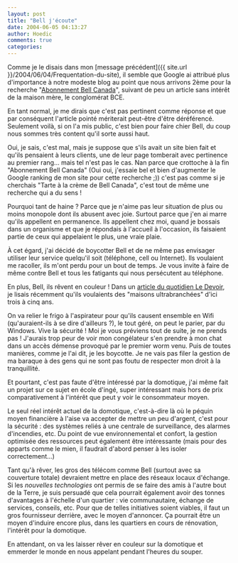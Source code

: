 ```yaml
---
layout: post
title: "Bell j'écoute"
date: 2004-06-05 04:13:27
author: Hoedic
comments: true
categories: 
---
```



Comme je le disais dans mon [message précédent]({{ site.url }}/2004/06/04/Frequentation-du-site), il semble  que Google ai attribué plus d'importance à notre modeste blog au point que nous arrivons 2ème pour la recherche "[Abonnement Bell Canada](http://www.google.fr/search?q=Abonnement+Bell+Canada&ie=UTF-8&hl=fr&btnG=Recherche+Google&meta=)", suivant de peu un article sans intérêt de la maison mère, le conglomérat BCE.

En tant normal, je me dirais que c'est pas pertinent comme réponse et que par conséquent l'article pointé mériterait peut-être d'être déréférencé. Seulement voilà, si on l'a mis public, c'est bien pour faire chier Bell, du coup nous sommes très content qu'il sorte aussi haut.

Oui, je sais, c'est mal, mais je suppose que s'ils avait un site bien fait et qu'ils pensaient à leurs clients, une de leur page tomberait avec pertinence au premier rang... mais tel n'est pas le cas. Nan parce que crottoche à la fin "Abonnement Bell Canada" (Oui oui, j'essaie bel et bien d'augmenter le Google ranking de mon site pour cette recherche ;)) c'est pas comme si je cherchais "Tarte à la crème de Bell Canada", c'est tout de même une recherche qui a du sens !

Pourquoi tant de haine ? Parce que je n'aime pas leur situation de plus ou moins monopole dont ils abusent avec joie. Surtout parce que j'en ai marre qu'ils appellent en permanence. Ils appellent chez moi, quand je bossais dans un organisme et que je répondais à l'accueil à l'occasion, ils faisaient partie de ceux qui appelaient le plus, une vraie plaie.

À cet égard, j'ai décidé de boycotter Bell et de ne même pas envisager utiliser leur service quelqu'il soit (téléphone, cell ou Internet). Ils voulaient me racoller, ils m'ont perdu pour un bout de temps. Je vous invite à faire de même contre Bell et tous les fatigants qui nous persécutent au téléphone.

En plus, Bell, ils rêvent en couleur ! Dans un [article du quotidien Le Devoir](http://ledevoir.com/2004/06/01/55847.html), je lisais récemment qu'ils voulaients des "maisons ultrabranchées" d'ici trois à cinq ans.

On va relier le frigo à l'aspirateur pour qu'ils causent ensemble en Wifi (qu'auraient-ils à se dire d'ailleurs ?), le tout géré, on peut le parier, par du Windows. Vive la sécurité ! Moi je vous préviens tout de suite, je ne prends pas ! J'aurais trop peur de voir mon congélateur s'en prendre à mon chat dans un accès démense provoqué par le premier worm venu. Puis de toutes manières, comme je l'ai dit, je les boycotte. Je ne vais pas filer la gestion de ma baraque à des gens qui ne sont pas foutu de respecter mon droit à la tranquillité.

Et pourtant, c'est pas faute d'être intéressé par la domotique, j'ai même fait un projet sur ce sujet en école d'ingé, super intéressant mais hors de prix comparativement à l'intérêt que peut y voir le consommateur moyen.

Le seul réel intérêt actuel de la domotique, c'est-à-dire là où le péquin moyen financière à l'aise va accepter de mettre un peu d'argent, c'est pour la sécurité : des systèmes reliés à une centrale de surveillance, des alarmes d'incendies, etc. Du point de vue environnemental et confort, la gestion optimisée des ressources peut également être intéressante (mais pour des apparts comme le mien, il faudrait d'abord penser à les isoler correctement...)

Tant qu'à rêver, les gros des télécom comme Bell (surtout avec sa couverture totale) devraient mettre en place des réseaux locaux d'échange. Si les *nouvelles technologies* ont permis de se faire des amis à l'autre bout de la Terre, je suis persuadé que cela pourrait également avoir des tonnes d'avantages à l'échelle d'un quartier : vie communautaire, échange de services, conseils, etc. Pour que de telles initiatives soient viables, il faut un gros fournisseur derrière, avec le moyen d'annoncer. Ça pourrait être un moyen d'induire encore plus, dans les quartiers en cours de rénovation, l'intérêt pour la domotique.

En attendant, on va les laisser rêver en couleur sur la domotique et emmerder le monde en nous appelant pendant l'heures du souper.